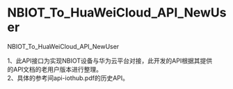 # NBIOT_To_HuaWeiCloud_API_NewUser   
NBIOT_To_HuaWeiCloud_API_NewUser             
                                
1、此API接口为实现NBIOT设备与华为云平台对接，此开发的API根据其提供          
   的API文档的老用户版本进行整理。                                
2、具体的参考间api-iothub.pdf的历史API。                                         
                           
 
         
         
         
         
 
     
      
    
    
    
  
      
                                       
                                   
